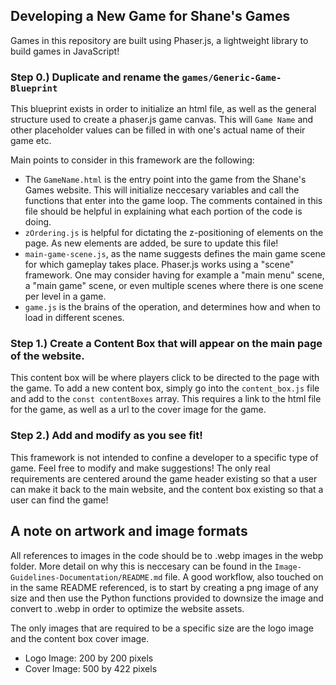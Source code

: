 ## Developing a New Game for Shane's Games

Games in this repository are built using Phaser.js, a lightweight library to build games in JavaScript!

### Step 0.) Duplicate and rename the `games/Generic-Game-Blueprint`

This blueprint exists in order to initialize an html file, as well as the general structure
used to create a phaser.js game canvas. This will `Game Name` and other placeholder values can
be filled in with one's actual name of their game etc.

Main points to consider in this framework are the following:

- The `GameName.html` is the entry point into the game from the Shane's Games website. This will initialize
  neccesary variables and call the functions that enter into the game loop. The comments contained in this
  file should be helpful in explaining what each portion of the code is doing.
- `zOrdering.js` is helpful for dictating the z-positioning of elements on the page. As new elements are added,
  be sure to update this file!
- `main-game-scene.js`, as the name suggests defines the main game scene for which gameplay takes place. Phaser.js
  works using a "scene" framework. One may consider having for example a "main menu" scene, a "main game" scene,
  or even multiple scenes where there is one scene per level in a game.
- `game.js` is the brains of the operation, and determines how and when to load in different scenes.

### Step 1.) Create a Content Box that will appear on the main page of the website.

This content box will be where players click to be directed to the page with the game. To add a new content box,
simply go into the `content_box.js` file and add to the `const contentBoxes` array. This requires a link to the html
file for the game, as well as a url to the cover image for the game.

### Step 2.) Add and modify as you see fit!

This framework is not intended to confine a developer to a specific type of game. Feel free to modify
and make suggestions! The only real requirements are centered around the game header existing so that a
user can make it back to the main website, and the content box existing so that a user can find the game!

## A note on artwork and image formats

All references to images in the code should be to .webp images in the webp folder. More detail on why this is
neccesary can be found in the `Image-Guidelines-Documentation/README.md` file. A good workflow, also touched on
in the same README referenced, is to start by creating a png image of any size and then use the Python
functions provided to downsize the image and convert to .webp in order to optimize the website assets.

The only images that are required to be a specific size are the logo image and the content box cover image.

- Logo Image: 200 by 200 pixels
- Cover Image: 500 by 422 pixels
